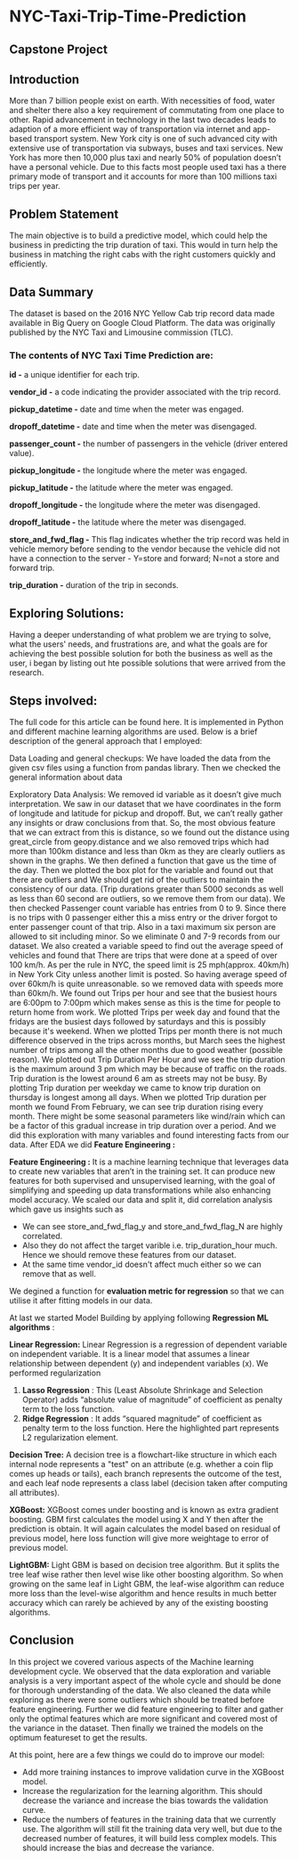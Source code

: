 # NYC-Taxi-Trip-Time-Prediction
## **Capstone Project**

## **Introduction**

More than 7 billion people exist on earth. With necessities of food, water and shelter there also a key requirement of commutating from one place to other. Rapid advancement in technology in the last two decades leads to adaption of a more efficient way of transportation via internet and app-based transport system. New York city is one of such advanced city with extensive use of transportation via subways, buses and taxi services. New York has more then 10,000 plus taxi and nearly 50% of population doesn’t have a personal vehicle. Due to this facts most people used taxi has a there primary mode of transport and it accounts for more than 100 millions taxi trips per year.

## **Problem Statement**

The main objective is to build a predictive model, which could help the business in predicting the trip duration of taxi. This would in turn help the business in matching the right cabs with the right customers quickly and efficiently.

## **Data Summary**

The dataset is based on the 2016 NYC Yellow Cab trip record data made available in Big Query on Google Cloud Platform. The data was originally published by the NYC Taxi and Limousine commission (TLC). 
### The contents of NYC Taxi Time Prediction are:
**id -** a unique identifier for each trip.

**vendor_id -** a code indicating the provider associated with the trip record.

**pickup_datetime -** date and time when the meter was engaged.

**dropoff_datetime -** date and time when the meter was disengaged.

**passenger_count -** the number of passengers in the vehicle (driver entered value).

**pickup_longitude -** the longitude where the meter was engaged.

**pickup_latitude -** the latitude where the meter was engaged.

**dropoff_longitude -** the longitude where the meter was disengaged.

**dropoff_latitude -** the latitude where the meter was disengaged.

**store_and_fwd_flag -** This flag indicates whether the trip record was held in vehicle memory before sending to the vendor because the vehicle did not have a connection to the server - Y=store and forward; N=not a store and forward trip.

**trip_duration -** duration of the trip in seconds.

## **Exploring Solutions:**

Having a deeper understanding of what problem we are trying to solve, what the users' needs, and frustrations are, and what the goals are for  achieving the best possible solution for both the business as well as the user, i began by listing out hte possible solutions that were arrived from the research.

## **Steps involved:**

The full code for this article can be found here. It is implemented in Python and different machine learning algorithms are used. Below is a brief description of the general approach that I employed:

Data Loading and general checkups: We have loaded the data from the given csv files using a function from pandas library. Then we checked the general information about data

Exploratory Data Analysis: We removed id variable as it doesn’t give much interpretation. We saw in our dataset that we have coordinates in the form of longitude and latitude for pickup and dropoff. But, we can’t really gather any insights or draw conclusions from that. So, the most obvious feature that we can extract from this is distance, so we found out the distance using great_circle from geopy.distance and we also removed trips which had more than 100km distance and less than 0km as they are clearly outliers as shown in the graphs. We then defined a function that gave us the time of the day. Then we plotted the box plot for the variable and found out that there are outliers and We should get rid of the outliers to maintain the consistency of our data. (Trip durations greater than 5000 seconds as well as less than 60 second are outliers, so we remove them from our data). We then checked Passenger count variable has entries from 0 to 9. Since there is no trips with 0 passenger either this a miss entry or the driver forgot to enter passenger count of that trip. Also in a taxi maximum six person are allowed to sit including minor. So we eliminate 0 and 7-9 records from our dataset.
We also created a variable speed to find out the average speed of vehicles and found that There are trips that were done at a speed of over 100 km/h. As per the rule in NYC, the speed limit is 25 mph(approx. 40km/h) in New York City unless another limit is posted. So having average speed of over 60km/h is quite unreasonable. so we removed data with speeds more than 60km/h. We found out Trips per hour and see that the busiest hours are 6:00pm to 7:00pm which makes sense as this is the time for people to return home from work. We plotted Trips per week day and found that the fridays are the busiest days followed by saturdays and this is possibly because it's weekend. When we plotted Trips per month there is not much difference observed in the trips across months, but March sees the highest number of trips among all the other months due to good weather (possible reason). We plotted out Trip Duration Per Hour and we see the trip duration is the maximum around 3 pm which may be because of traffic on the roads. Trip duration is the lowest around 6 am as streets may not be busy. By plotting Trip duration per weekday we came to know trip duration on thursday is longest among all days. When we plotted Trip duration per month we found From February, we can see trip duration rising every month. There might be some seasonal parameters like wind/rain which can be a factor of this gradual increase in trip duration over a period. And we did this exploration with many variables and found interesting facts from our data. After EDA we did **Feature Engineering :**

**Feature Engineering :** It is a machine learning technique that leverages data to create new variables that aren’t in the training set. It can produce new features for both supervised and unsupervised learning, with the goal of simplifying and speeding up data transformations while also enhancing model accuracy.
We scaled our data and split it, did correlation analysis which gave us insights such as
* We can see store_and_fwd_flag_y and store_and_fwd_flag_N are highly correlated.
* Also they do not affect the target varible i.e. trip_duration_hour much. Hence we should remove these features from our dataset.
* At the same time vendor_id doesn't affect much either so we can remove that as well.

We degined a function for **evaluation metric for regression** so that we can utilise it after fitting models in our data.

At last we started Model Building by applying following **Regression ML algorithms** :

**Linear Regression:** Linear Regression is a regression of dependent variable on independent variable. It is a linear model that assumes a linear relationship between dependent (y) and independent variables (x).
We performed regularization 
1. **Lasso Regression** : This (Least Absolute Shrinkage and Selection Operator) adds “absolute value of magnitude” of coefficient as penalty term to the loss function.
2. **Ridge Regression** : It adds “squared magnitude” of coefficient as penalty term to the loss function. Here the highlighted part represents L2 regularization element.

**Decision Tree:** A decision tree is a flowchart-like structure in which each internal node represents a "test" on an attribute (e.g. whether a coin flip comes up heads or tails), each branch represents the outcome of the test, and each leaf node represents a class label (decision taken after computing all attributes).

**XGBoost:** XGBoost comes under boosting and is known as extra gradient boosting. GBM first calculates the model using X and Y then after the prediction is obtain. It will again calculates the model based on residual of previous model, here loss function will give more weightage to error of previous model.

**LightGBM:** Light GBM is based on decision tree algorithm. But it splits the tree leaf wise rather then level wise like other boosting algorithm. So when growing on the same leaf in Light GBM, the leaf-wise algorithm can reduce more loss than the level-wise algorithm and hence results in much better accuracy which can rarely be achieved by any of the existing boosting algorithms.

## **Conclusion**

In this project we covered various aspects of the Machine learning development cycle. We observed that the data exploration and variable analysis is a very important aspect of the whole cycle and should be done for thorough understanding of the data. We also cleaned the data while exploring as there were some outliers which should be treated before feature engineering. Further we did feature engineering to filter and gather only the optimal features which are more significant and covered most of the variance in the dataset. Then finally we trained the models on the optimum featureset to get the results.

At this point, here are a few things we could do to improve our model:

* Add more training instances to improve validation curve in the XGBoost model.
* Increase the regularization for the learning algorithm. This should decrease the variance and increase the bias towards the validation curve.
* Reduce the numbers of features in the training data that we currently use. The algorithm will still fit the training data very well, but due to the decreased number of features, it will build less complex models. This should increase the bias and decrease the variance.






